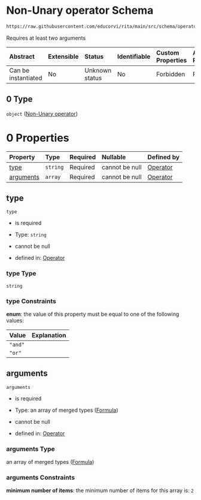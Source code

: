 # Non-Unary operator Schema

```txt
https://raw.githubusercontent.com/educorvi/rita/main/src/schema/operator.json#/oneOf/0
```

Requires at least two arguments

| Abstract            | Extensible | Status         | Identifiable | Custom Properties | Additional Properties | Access Restrictions | Defined In                                                               |
| :------------------ | :--------- | :------------- | :----------- | :---------------- | :-------------------- | :------------------ | :----------------------------------------------------------------------- |
| Can be instantiated | No         | Unknown status | No           | Forbidden         | Forbidden             | none                | [operator.json\*](../../src/schema/operator.json "open original schema") |

## 0 Type

`object` ([Non-Unary operator](operator-oneof-non-unary-operator.md))

# 0 Properties

| Property                | Type     | Required | Nullable       | Defined by                                                                                                                                                                                   |
| :---------------------- | :------- | :------- | :------------- | :------------------------------------------------------------------------------------------------------------------------------------------------------------------------------------------- |
| [type](#type)           | `string` | Required | cannot be null | [Operator](operator-oneof-non-unary-operator-properties-type.md "https://raw.githubusercontent.com/educorvi/rita/main/src/schema/operator.json#/oneOf/0/properties/type")                    |
| [arguments](#arguments) | `array`  | Required | cannot be null | [Operator](operator-oneof-non-unary-operator-properties-multiple-arguments.md "https://raw.githubusercontent.com/educorvi/rita/main/src/schema/operator.json#/oneOf/0/properties/arguments") |

## type



`type`

*   is required

*   Type: `string`

*   cannot be null

*   defined in: [Operator](operator-oneof-non-unary-operator-properties-type.md "https://raw.githubusercontent.com/educorvi/rita/main/src/schema/operator.json#/oneOf/0/properties/type")

### type Type

`string`

### type Constraints

**enum**: the value of this property must be equal to one of the following values:

| Value   | Explanation |
| :------ | :---------- |
| `"and"` |             |
| `"or"`  |             |

## arguments



`arguments`

*   is required

*   Type: an array of merged types ([Formula](formula.md))

*   cannot be null

*   defined in: [Operator](operator-oneof-non-unary-operator-properties-multiple-arguments.md "https://raw.githubusercontent.com/educorvi/rita/main/src/schema/operator.json#/oneOf/0/properties/arguments")

### arguments Type

an array of merged types ([Formula](formula.md))

### arguments Constraints

**minimum number of items**: the minimum number of items for this array is: `2`
